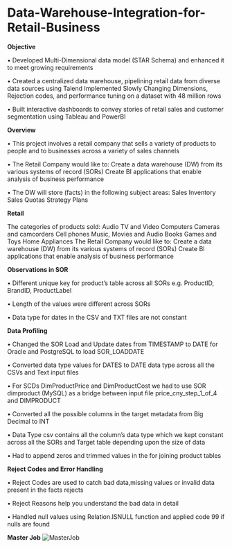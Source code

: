 # Data-Warehouse-Integration-for-Retail-Business

**Objective**


• Developed Multi-Dimensional data model (STAR Schema) and enhanced it to meet growing requirements

• Created a centralized data warehouse, pipelining retail data from diverse data sources using Talend Implemented Slowly Changing Dimensions, Rejection codes, and performance tuning on a dataset with 48 million rows

• Built interactive dashboards to convey stories of retail sales and customer segmentation using Tableau and PowerBI


**Overview**


• This project involves a retail company that sells a variety of products to people and to businesses across a variety of sales channels


• The Retail Company would like to: Create a data warehouse (DW) from its various systems of record (SORs) Create BI applications that enable analysis of business performance

• The DW will store (facts) in the following subject areas: Sales Inventory Sales Quotas Strategy Plans



**Retail**

The categories of products sold: Audio TV and Video Computers Cameras and camcorders Cell phones Music, Movies and Audio Books Games and Toys Home Appliances The Retail Company would like to: Create a data warehouse (DW) from its various systems of record (SORs) Create BI applications that enable analysis of business performance

**Observations in SOR**

• Different unique key for product’s table across all SORs e.g. ProductID, BrandID, ProductLabel

• Length of the values were different across SORs

• Data type for dates in the CSV and TXT files are not constant



**Data Profiling**

• Changed the SOR Load and Update dates from TIMESTAMP to DATE for Oracle and PostgreSQL to load SOR_LOADDATE

• Converted data type values for DATES to DATE data type across all the CSVs and Text input files

• For SCDs DimProductPrice and DimProductCost we had to use SOR dimproduct (MySQL) as a bridge between input file price_cny_step_1_of_4 and DIMPRODUCT

• Converted all the possible columns in the target metadata from Big Decimal to INT

• Data Type csv contains all the column’s data type which we kept constant across all the SORs and Target table depending upon the size of data

• Had to append zeros and trimmed values in the for joining product tables


**Reject Codes and Error Handling**

• Reject Codes are used to catch bad data,missing values or invalid data present in the facts rejects

• Reject Reasons help you understand the bad data in detail

• Handled null values using Relation.ISNULL function and applied code 99 if nulls are found

**Master Job**
![MasterJob](https://user-images.githubusercontent.com/56845665/94502879-20813d00-01d3-11eb-9668-d930906cd9be.PNG)
